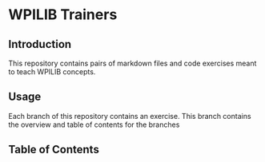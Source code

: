 # WPILIB Trainers

## Introduction

This repository contains pairs of markdown files and code exercises meant to teach WPILIB concepts.
## Usage
Each branch of this repository contains an exercise. This branch contains the overview and table of contents for the branches

## Table of Contents
